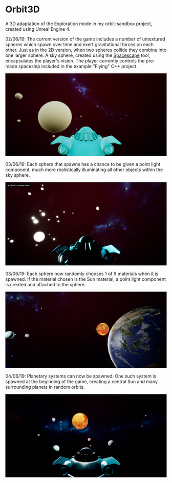 # Orbit3D
A 3D adaptation of the Exploration mode in my orbit-sandbox project, created using Unreal Engine 4.


02/06/19: The current version of the game includes a number of untextured spheres which spawn over time and exert gravitational forces on each other. Just as in the 2D version, when two spheres collide they combine into one larger sphere. A sky sphere, created using the [Spacescape](http://alexcpeterson.com/spacescape/) tool, encapsulates the player's vision. The player currently controls the pre-made spaceship included in the example "Flying" C++ project.

![Basic Gravity And Collisions](Screenshots/BasicGravityAndCollisions3.png)


03/06/19: Each sphere that spawns has a chance to be given a point light component, much more realistically illuminating all other objects within the sky sphere.

![Point Lights](Screenshots/PointLights.png)


03/06/19: Each sphere now randomly chooses 1 of 9 materials when it is spawned. If the material chosen is the Sun material, a point light component is created and attached to the sphere.

![Materials](Screenshots/Materials3.png)


04/06/19: Planetary systems can now be spawned. One such system is spawned at the beginning of the game, creating a central Sun and many surrounding planets in random orbits. 

![Planetary Systems](Screenshots/PlanetarySystems.png)